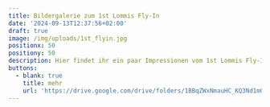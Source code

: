 ```yaml
---
title: Bildergalerie zum 1st Lommis Fly-In
date: '2024-09-13T12:37:56+02:00'
draft: true
image: /img/uploads/1st_flyin.jpg
positionx: 50
positiony: 50
description: Hier findet ihr ein paar Impressionen vom 1st Lommis Fly-In.
buttons:
  - blank: true
    title: mehr
    url: 'https://drive.google.com/drive/folders/1BBqZWxNmauHC_KQ3Nd1mGZjX2J8r-lu7'
---
```


